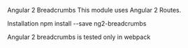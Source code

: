 Angular 2 Breadcrumbs
This module uses Angular 2 Routes.


Installation
npm install --save ng2-breadcrumbs

Angular 2 breadcrumbs is tested only in webpack